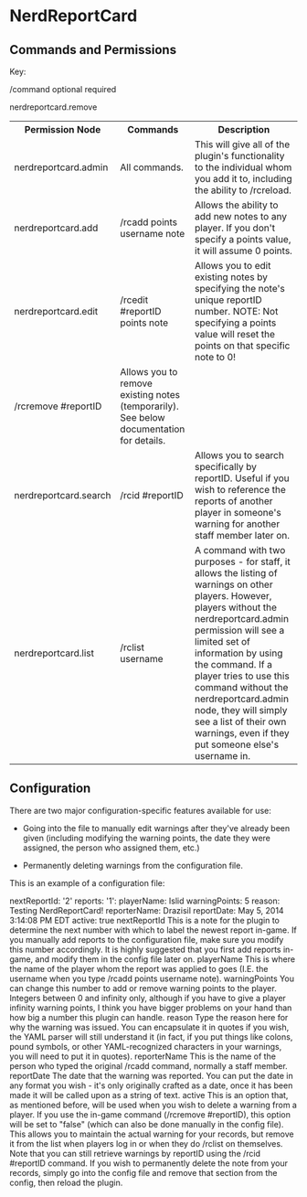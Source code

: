 NerdReportCard
============================

Commands and Permissions
---------------------------------

Key:

/command optional required

<table>

<tr><th>Permission Node</th><th>Commands</th><th>Description</th></tr>

<tr><td>nerdreportcard.admin</th><td>All commands.</td><td>This will give all of the plugin's functionality to the individual whom you add it to, including the ability to /rcreload.</td></tr>
<tr><td>nerdreportcard.add</td><td>/rcadd points username note</td><td>Allows the ability to add new notes to any player. If you don't specify a points value, it will assume 0 points.</td></tr>
<tr><td>nerdreportcard.edit</td><td>/rcedit #reportID points note</td><td>Allows you to edit existing notes by specifying the note's unique reportID number. NOTE: Not specifying a points value will reset the points on that specific note to 0!</td></tr>
<tr>nerdreportcard.remove</td><td>/rcremove #reportID</td><td>Allows you to remove existing notes (temporarily). See below documentation for details.</td></tr>
<tr><td>nerdreportcard.search</td><td>/rcid #reportID</td><td>Allows you to search specifically by reportID. Useful if you wish to reference the reports of another player in someone's warning for another staff member later on.</td></tr>
<tr><td>nerdreportcard.list</td><td>/rclist username</td><td>A command with two purposes - for staff, it allows the listing of warnings on other players. However, players without the nerdreportcard.admin permission will see a limited set of information by using the command. If a player tries to use this command without the nerdreportcard.admin node, they will simply see a list of their own warnings, even if they put someone else's username in.</td></tr>
</table>

Configuration
-----------------

There are two major configuration-specific features available for use:

- Going into the file to manually edit warnings after they've already been given (including modifying the warning points, the date they were assigned, the person who assigned them, etc.)

- Permanently deleting warnings from the configuration file.

This is an example of a configuration file:

nextReportId: '2'
reports:
  '1':
    playerName: Islid
    warningPoints: 5
    reason: Testing NerdReportCard!
    reporterName: Drazisil
    reportDate: May 5, 2014 3:14:08 PM EDT
    active: true
nextReportId
This is a note for the plugin to determine the next number with which to label the newest report in-game. If you manually add reports to the configuration file, make sure you modify this number accordingly. It is highly suggested that you first add reports in-game, and modify them in the config file later on.
playerName
This is where the name of the player whom the report was applied to goes (I.E. the username when you type /rcadd points username note).
warningPoints
You can change this number to add or remove warning points to the player. Integers between 0 and infinity only, although if you have to give a player infinity warning points, I think you have bigger problems on your hand than how big a number this plugin can handle.
reason
Type the reason here for why the warning was issued. You can encapsulate it in quotes if you wish, the YAML parser will still understand it (in fact, if you put things like colons, pound symbols, or other YAML-recognized characters in your warnings, you will need to put it in quotes).
reporterName
This is the name of the person who typed the original /rcadd command, normally a staff member.
reportDate
The date that the warning was reported. You can put the date in any format you wish - it's only originally crafted as a date, once it has been made it will be called upon as a string of text.
active
This is an option that, as mentioned before, will be used when you wish to delete a warning from a player. If you use the in-game command (/rcremove #reportID), this option will be set to "false" (which can also be done manually in the config file). This allows you to maintain the actual warning for your records, but remove it from the list when players log in or when they do /rclist on themselves. Note that you can still retrieve warnings by reportID using the /rcid #reportID command. If you wish to permanently delete the note from your records, simply go into the config file and remove that section from the config, then reload the plugin.
